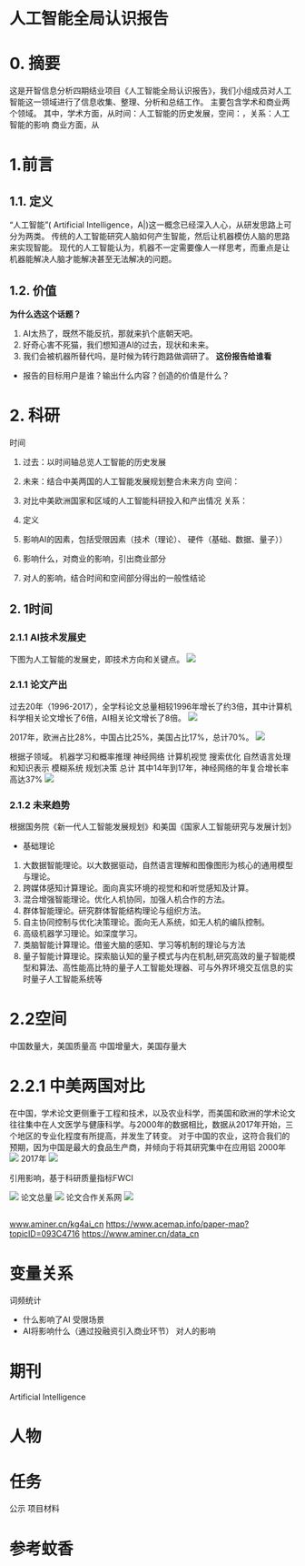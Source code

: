 # 人工智能全局认识报告
# 0. 摘要
这是开智信息分析四期结业项目《人工智能全局认识报告》，我们小组成员对人工智能这一领域进行了信息收集、整理、分析和总结工作。
主要包含学术和商业两个领域。
其中，学术方面，从时间：人工智能的历史发展，空间：，关系：人工智能的影响
商业方面，从
# 1.前言
## 1.1. 定义
“人工智能”( Artificial Intelligence，A|)这一概念已经深入人心，从研发思路上可分为两类。
传统的人工智能研究人脑如何产生智能，然后让机器模仿人脑的思路来实现智能。
现代的人工智能认为，机器不一定需要像人一样思考，而重点是让机器能解决人脑才能解决甚至无法解决的问题。
## 1.2. 价值
**为什么选这个话题？**
1. AI太热了，既然不能反抗，那就来扒个底朝天吧。
2. 好奇心害不死猫，我们想知道AI的过去，现状和未来。
3. 我们会被机器所替代吗，是时候为转行跑路做调研了。
**这份报告给谁看**

- 报告的目标用户是谁？输出什么内容？创造的价值是什么？
# 2. 科研
时间
1. 过去：以时间轴总览人工智能的历史发展
2. 未来：结合中美两国的人工智能发展规划整合未来方向
空间：
1. 对比中美欧洲国家和区域的人工智能科研投入和产出情况
关系：
1. 定义
2. 影响AI的因素，包括受限因素（技术（理论）、 硬件（基础、数据、量子））
4. 影响什么，对商业的影响，引出商业部分

3. 对人的影响，结合时间和空间部分得出的一般性结论
## 2. 1时间
### 2.1.1 AI技术发展史
下图为人工智能的发展史，即技术方向和关键点。
![](ai-history.jpg)

### 2.1.1 论文产出
过去20年（1996-2017），全学科论文总量相较1996年增长了约3倍，其中计算机科学相关论文增长了6倍，AI相关论文增长了8倍。
![](http://img.chukai.pro/bitcron/2019-04-08-115857.png)

2017年，欧洲占比28%，中国占比25%，美国占比17%，总计70%。
![](http://img.chukai.pro/bitcron/2019-04-08-120349.png)

根据子领域。
机器学习和概率推理
神经网络
计算机视觉
搜索优化
自然语言处理和知识表示
模糊系统
规划决策
总计
其中14年到17年，神经网络的年复合增长率高达37%
![](http://img.chukai.pro/bitcron/2019-04-08-120547.png)

### 2.1.2 未来趋势
根据国务院《新一代人工智能发展规划》和美国《国家人工智能研究与发展计划》
- 基础理论
1. 大数据智能理论。以大数据驱动，自然语言理解和图像图形为核心的通用模型与理论。
2. 跨媒体感知计算理论。面向真实环境的视觉和和听觉感知及计算。
3. 混合增强智能理论。优化人机协同，加强人机合作的方法。
4. 群体智能理论。研究群体智能结构理论与组织方法。
5. 自主协同控制与优化决策理论。面向无人系统，如无人机的编队控制。
6. 高级机器学习理论。如深度学习。
7. 类脑智能计算理论。借鉴大脑的感知、学习等机制的理论与方法
8. 量子智能计算理论。探索脑认知的量子模式与内在机制,研究高效的量子智能模型和算法、高性能高比特的量子人工智能处理器、可与外界环境交互信息的实时量子人工智能系统等

# 2.2空间
中国数量大，美国质量高
中国增量大，美国存量大
# 2.2.1 中美两国对比
在中国，学术论文更侧重于工程和技术，以及农业科学，而美国和欧洲的学术论文往往集中在人文医学与健康科学。与2000年的数据相比，数据从2017年开始，三个地区的专业化程度有所提高，并发生了转变。
对于中国的农业，这符合我们的预期，因为中国是最大的食品生产商，并倾向于将其研究集中在应用铝
2000年
![](http://img.chukai.pro/bitcron/2019-04-08-121912.png)
2017年
![](http://img.chukai.pro/bitcron/2019-04-08-121941.png)

引用影响，基于科研质量指标FWCI

![](http://img.chukai.pro/bitcron/2019-04-08-125805.png) 
论文总量
![](http://img.chukai.pro/bitcron/2019-04-08-125629.png)
论文合作关系网
![](http://img.chukai.pro/bitcron/2019-04-08-133008.png)
## 
www.aminer.cn/kg4ai_cn
https://www.acemap.info/paper-map?topicID=093C4716
https://www.aminer.cn/data_cn
# 变量关系
词频统计
  - 什么影响了AI
受限场景
  - AI将影响什么（通过投融资引入商业环节）
对人的影响

# 期刊
 Artificial Intelligence
# 人物
# 任务
公示
项目材料
# 参考蚊香
